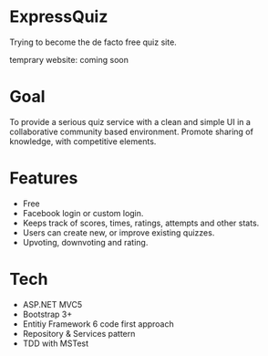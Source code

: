 ExpressQuiz
===========
Trying to become the de facto free quiz site.

temprary website: coming soon

Goal
=========
To provide a serious quiz service with a clean and simple UI in a collaborative community based environment.
Promote sharing of knowledge, with competitive elements. 


Features
=====================
* Free
* Facebook login or custom login.
* Keeps track of scores, times, ratings, attempts and other stats.
* Users can create new, or improve existing quizzes.
* Upvoting, downvoting and rating.



Tech
===============
* ASP.NET MVC5
* Bootstrap 3+
* Entitiy Framework 6 code first approach
* Repository & Services pattern
* TDD with MSTest
